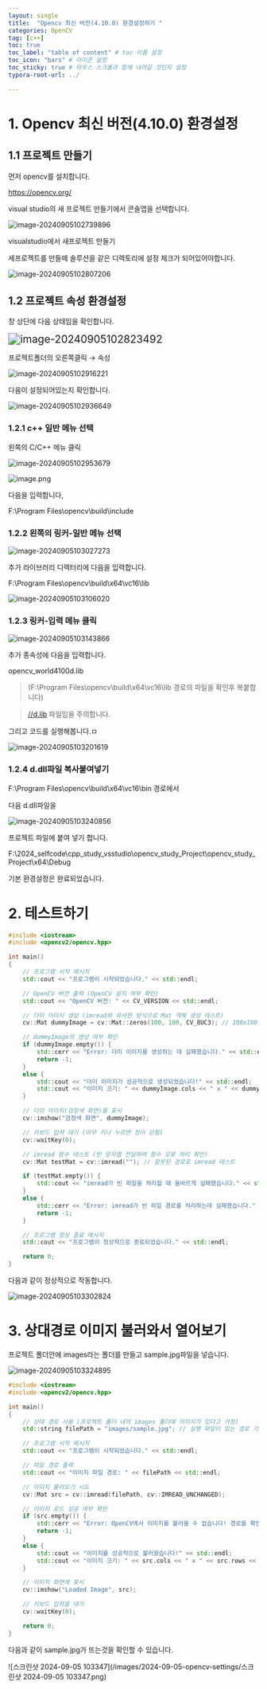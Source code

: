 ```yaml
---
layout: single
title:  "Opencv 최신 버전(4.10.0) 환경설정하기 "
categories: OpenCV
tag: [c++]
toc: true
toc_label: "table of content" # toc 이름 설정
toc_icon: "bars" # 아이콘 설정
toc_sticky: true # 마우스 스크롤과 함께 내려갈 것인지 설정
typora-root-url: ../

---
```






# 1. Opencv 최신 버전(4.10.0) 환경설정 

## 1.1 프로젝트 만들기

먼저 opencv를 설치합니다.

https://opencv.org/





visual studio의 새 프로젝트 만들기에서 콘솔앱을 선택합니다.

![image-20240905102739896](/images/2024-09-05-opencv-settings/image-20240905102739896.png)





visualstudio에서 새프로젝트 만들기

세프로젝트를 만들떼 솔루션을 같은 디렉토리에 설정 체크가 되어있어야합니다.

![image-20240905102807206](/images/2024-09-05-opencv-settings/image-20240905102807206.png)





## 1.2 프로젝트 속성 환경설정

창 상단에 다음 상태임을 확인합니다.

<img src="/images/2024-09-05-opencv-settings/image-20240905102823492.png" alt="image-20240905102823492" style="zoom:150%;" />

프로젝트폴더의 오른쪽클릭 → 속성

![image-20240905102916221](/images/2024-09-05-opencv-settings/image-20240905102916221.png)

다음이 설정되어있는지 확인합니다.

![image-20240905102936649](/images/2024-09-05-opencv-settings/image-20240905102936649.png)

### 1.2.1 c++ 일반 메뉴 선택

왼쪽의 C/C++ 메뉴 클릭

![image-20240905102953679](/images/2024-09-05-opencv-settings/image-20240905102953679.png)

![image.png](https://prod-files-secure.s3.us-west-2.amazonaws.com/28371a76-45b8-4a6b-b260-a8589b339055/d47a92b1-557f-4aec-9b5f-988d0f82d9e1/image.png)

다음을 입력합니다,

F:\Program Files\opencv\build\include



### 1.2.2 왼쪽의 링커-일반 메뉴 선택

![image-20240905103027273](/images/2024-09-05-opencv-settings/image-20240905103027273.png)

추가 라이브러리 디렉터리에 다음을 입력합니다.

F:\Program Files\opencv\build\x64\vc16\lib

![image-20240905103106020](/images/2024-09-05-opencv-settings/image-20240905103106020.png)





### 1.2.3 링커-입력 메뉴 클릭

![image-20240905103143866](/images/2024-09-05-opencv-settings/image-20240905103143866.png)

추가 종속성에 다음을 입력합니다.

opencv_world4100d.lib

> (F:\Program Files\opencv\build\x64\vc16\lib 경로의 파일을 확인후 복붙합니다)

> [//d.lib](http://d.lib) 파일임을 주의합니다.

그리고 코드를 실행해봅니다.ㅁ

![image-20240905103201619](/images/2024-09-05-opencv-settings/image-20240905103201619.png)





### 1.2.4  d.dll파일 복사붙여넣기

F:\Program Files\opencv\build\x64\vc16\bin 경로에서

다음  d.dll파일을

![image-20240905103240856](/images/2024-09-05-opencv-settings/image-20240905103240856.png)

프로젝트 파일에 붙여 넣기 합니다.

F:\2024_selfcode\cpp_study_vsstudio\opencv_study_Project\opencv_study_Project\x64\Debug

기본 환경설정은 완료되었습니다.





# 2. 테스트하기

```c++
#include <iostream>
#include <opencv2/opencv.hpp>

int main()
{
    // 프로그램 시작 메시지
    std::cout << "프로그램이 시작되었습니다." << std::endl;

    // OpenCV 버전 출력 (OpenCV 설치 여부 확인)
    std::cout << "OpenCV 버전: " << CV_VERSION << std::endl;

    // 더미 이미지 생성 (imread와 유사한 방식으로 Mat 객체 생성 테스트)
    cv::Mat dummyImage = cv::Mat::zeros(100, 100, CV_8UC3); // 100x100 크기의 검정색 이미지

    // dummyImage의 생성 여부 확인
    if (dummyImage.empty()) {
        std::cerr << "Error: 더미 이미지를 생성하는 데 실패했습니다." << std::endl;
        return -1;
    }
    else {
        std::cout << "더미 이미지가 성공적으로 생성되었습니다!" << std::endl;
        std::cout << "이미지 크기: " << dummyImage.cols << " x " << dummyImage.rows << std::endl;
    }

    // 더미 이미지(검정색 화면)를 표시
    cv::imshow("검정색 화면", dummyImage);

    // 키보드 입력 대기 (아무 키나 누르면 창이 닫힘)
    cv::waitKey(0);

    // imread 함수 테스트 (빈 문자열 전달하여 함수 오류 처리 확인)
    cv::Mat testMat = cv::imread(""); // 잘못된 경로로 imread 테스트

    if (testMat.empty()) {
        std::cout << "imread가 빈 파일을 처리할 때 올바르게 실패했습니다." << std::endl;
    }
    else {
        std::cerr << "Error: imread가 빈 파일 경로를 처리하는데 실패했습니다." << std::endl;
        return -1;
    }

    // 프로그램 정상 종료 메시지
    std::cout << "프로그램이 정상적으로 종료되었습니다." << std::endl;

    return 0;
}
```

다음과 같이 정상적으로 작동합니다.

![image-20240905103302824](/images/2024-09-05-opencv-settings/image-20240905103302824.png)



# 3. 상대경로 이미지 불러와서 열어보기







프로젝트 폴더안에 images라는 폴더를 만들고 sample.jpg파일을 넣습니다.

![image-20240905103324895](/images/2024-09-05-opencv-settings/image-20240905103324895.png)



```c++
#include <iostream>
#include <opencv2/opencv.hpp>

int main()
{
    // 상대 경로 사용 (프로젝트 폴더 내의 images 폴더에 이미지가 있다고 가정)
    std::string filePath = "images/sample.jpg"; // 실행 파일이 있는 경로 기준으로 상대 경로 사용

    // 프로그램 시작 메시지
    std::cout << "프로그램이 시작되었습니다." << std::endl;

    // 파일 경로 출력
    std::cout << "이미지 파일 경로: " << filePath << std::endl;

    // 이미지 불러오기 시도
    cv::Mat src = cv::imread(filePath, cv::IMREAD_UNCHANGED);

    // 이미지 로드 성공 여부 확인
    if (src.empty()) {
        std::cerr << "Error: OpenCV에서 이미지를 불러올 수 없습니다! 경로를 확인하세요." << std::endl;
        return -1;
    }
    else {
        std::cout << "이미지를 성공적으로 불러왔습니다!" << std::endl;
        std::cout << "이미지 크기: " << src.cols << " x " << src.rows << std::endl;
    }

    // 이미지 화면에 표시
    cv::imshow("Loaded Image", src);

    // 키보드 입력을 대기
    cv::waitKey(0);

    return 0;
}


```











다음과 같이 sample.jpg가 뜨는것을 확인할 수 있습니다.

![스크린샷 2024-09-05 103347](/images/2024-09-05-opencv-settings/스크린샷 2024-09-05 103347.png)

